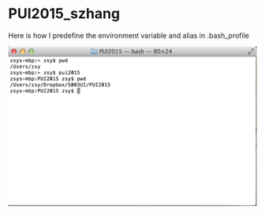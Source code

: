 # PUI2015_szhang
Here is how I predefine the environment variable and alias in .bash_profile

![alt tag](https://github.com/seuen/PUI2015_szhang/blob/master/image/2.png)
